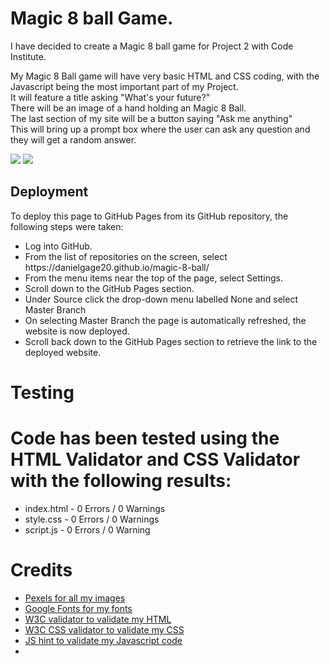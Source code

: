 <h1>Magic 8 ball Game.</h1>

<p>I have decided to create a Magic 8 ball game for Project 2 with Code Institute.</p>

<p>My Magic 8 Ball game will have very basic HTML and CSS coding, with the Javascript being the most important part of my Project.<br>
It will feature a title asking "What's your future?"<br>
There will be an image of a hand holding an Magic 8 Ball.<br>
The last section of my site will be a button saying "Ask me anything"<br>
This will bring up a prompt box where the user can ask any question and they will get a random answer.</p>

<img src= "/workspace/magic-8-ball/assets/images/Screenshot 2022-08-05 at 16.04.57.jpg">
<img src="/workspace/magic-8-ball/assets/images/Screenshot 2022-08-05 at 17.07.34.jpg">



<h2>Deployment</h2>
<p>To deploy this page to GitHub Pages from its GitHub repository, the following steps were taken:</p>
<ul>
  <li>Log into GitHub.</li>
  <li>From the list of repositories on the screen, select https://danielgage20.github.io/magic-8-ball/</li>
  <li>From the menu items near the top of the page, select Settings.</li>
  <li>Scroll down to the GitHub Pages section.</li>
  <li>Under Source click the drop-down menu labelled None and select Master Branch</li>
  <li>On selecting Master Branch the page is automatically refreshed, the website is now deployed.</li>
  <li>Scroll back down to the GitHub Pages section to retrieve the link to the deployed website.</li>
  </ul>
  
  <h1>Testing</h1>
  
 <h1>Code has been tested using the HTML Validator and CSS Validator with the following results:</h1>
<ul>
<li>index.html - 0 Errors / 0 Warnings</li>
 <li>style.css - 0 Errors / 0 Warnings</li>
  <li>script.js - 0 Errors / 0 Warning</li>
  </ul>

  
  <h1> Credits</h1>
  <ul>
  <li><a href="https://www.pexels.com/" target="_blank"> Pexels for all my images</a></li>
  <li><a href="https://fonts.google.com/" target="_blank"> Google Fonts for my fonts</a></li>
  <li><a href="https://validator.w3.org/" target="_blank"> W3C validator to validate my HTML</a></li>
  <li><a href="https://jigsaw.w3.org/css-validator/" target="_blank"> W3C CSS validator to validate my CSS</a></li>
  <li><a href="https://jshint.com/" target="_blank"> JS hint to validate my Javascript code</a><li>
  </ul>
